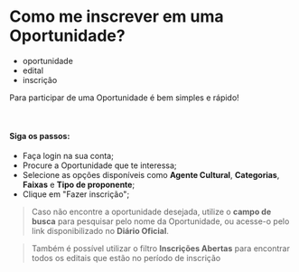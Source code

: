 # Como me inscrever em uma Oportunidade?

- oportunidade
- edital
- inscrição

Para participar de uma Oportunidade é bem simples e rápido! 

&nbsp;

#### **Siga os passos:**

* Faça login na sua conta;
* Procure a Oportunidade que te interessa;
* Selecione as opções disponíveis como **Agente Cultural**, **Categorias**, **Faixas** e **Tipo de proponente**;
* Clique em "Fazer inscrição";

> Caso não encontre a oportunidade desejada, utilize o **campo de busca** para pesquisar pelo nome da Oportunidade, ou acesse-o pelo link disponibilizado no **Diário Oficial**.

> Também é possível utilizar o filtro **Inscrições Abertas** para encontrar todos os editais que estão no período de inscrição